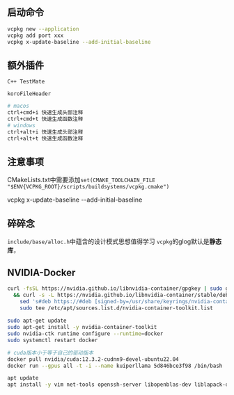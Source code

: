 <!--
 * @Author: Morgan Woods weiyiding0@gmail.com
 * @Date: 2025-01-02 16:44:41
 * @LastEditors: Morgan Woods weiyiding0@gmail.com
 * @LastEditTime: 2025-01-06 13:37:49
 * @FilePath: /SiriusX-infer/README.md
 * @Description: 
-->
## 启动命令

```bash
vcpkg new --application
vcpkg add port xxx
vcpkg x-update-baseline --add-initial-baseline 
```


## 额外插件
`C++ TestMate`

`koroFileHeader`
```bash
# macos
ctrl+cmd+i 快速生成头部注释
ctrl+cmd+t 快速生成函数注释
# windows
ctrl+alt+i 快速生成头部注释
ctrl+alt+t 快速生成函数注释
```

## 注意事项
CMakeLists.txt中需要添加`set(CMAKE_TOOLCHAIN_FILE "$ENV{VCPKG_ROOT}/scripts/buildsystems/vcpkg.cmake")`

vcpkg x-update-baseline --add-initial-baseline 

## 碎碎念
`include/base/alloc.h`中蕴含的设计模式思想值得学习
`vcpkg`的glog默认是**静态库**，

## NVIDIA-Docker
```bash
curl -fsSL https://nvidia.github.io/libnvidia-container/gpgkey | sudo gpg --dearmor -o /usr/share/keyrings/nvidia-container-toolkit-keyring.gpg \
  && curl -s -L https://nvidia.github.io/libnvidia-container/stable/deb/nvidia-container-toolkit.list | \
    sed 's#deb https://#deb [signed-by=/usr/share/keyrings/nvidia-container-toolkit-keyring.gpg] https://#g' | \
    sudo tee /etc/apt/sources.list.d/nvidia-container-toolkit.list
    
sudo apt-get update
sudo apt-get install -y nvidia-container-toolkit
sudo nvidia-ctk runtime configure --runtime=docker
sudo systemctl restart docker

# cuda版本小于等于自己的驱动版本
docker pull nvidia/cuda:12.3.2-cudnn9-devel-ubuntu22.04
docker run --gpus all -t -i --name kuiperllama 5d846bce3f98 /bin/bash 

apt update
apt install -y vim net-tools openssh-server libopenblas-dev liblapack-dev libarpack2-dev libsuperlu-dev wget cmake git gdb rsync
```